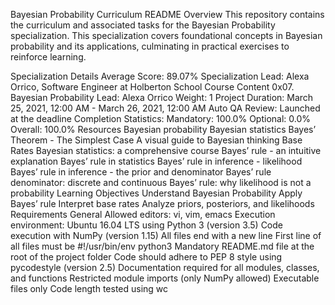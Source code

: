 Bayesian Probability Curriculum README
Overview
This repository contains the curriculum and associated tasks for the Bayesian Probability specialization. This specialization covers foundational concepts in Bayesian probability and its applications, culminating in practical exercises to reinforce learning.

Specialization Details
Average Score: 89.07%
Specialization Lead: Alexa Orrico, Software Engineer at Holberton School
Course Content
0x07. Bayesian Probability
Lead: Alexa Orrico
Weight: 1
Project Duration: March 25, 2021, 12:00 AM - March 26, 2021, 12:00 AM
Auto QA Review: Launched at the deadline
Completion Statistics:
Mandatory: 100.0%
Optional: 0.0%
Overall: 100.0%
Resources
Bayesian probability
Bayesian statistics
Bayes’ Theorem - The Simplest Case
A visual guide to Bayesian thinking
Base Rates
Bayesian statistics: a comprehensive course
Bayes’ rule - an intuitive explanation
Bayes’ rule in statistics
Bayes’ rule in inference - likelihood
Bayes’ rule in inference - the prior and denominator
Bayes’ rule denominator: discrete and continuous
Bayes’ rule: why likelihood is not a probability
Learning Objectives
Understand Bayesian Probability
Apply Bayes’ rule
Interpret base rates
Analyze priors, posteriors, and likelihoods
Requirements
General
Allowed editors: vi, vim, emacs
Execution environment: Ubuntu 16.04 LTS using Python 3 (version 3.5)
Code execution with NumPy (version 1.15)
All files end with a new line
First line of all files must be #!/usr/bin/env python3
Mandatory README.md file at the root of the project folder
Code should adhere to PEP 8 style using pycodestyle (version 2.5)
Documentation required for all modules, classes, and functions
Restricted module imports (only NumPy allowed)
Executable files only
Code length tested using wc